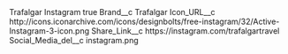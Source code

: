 <?xml version="1.0" encoding="UTF-8"?>
<CustomMetadata xmlns="http://soap.sforce.com/2006/04/metadata" xmlns:xsi="http://www.w3.org/2001/XMLSchema-instance" xmlns:xsd="http://www.w3.org/2001/XMLSchema">
    <label>Trafalgar Instagram</label>
    <protected>true</protected>
    <values>
        <field>Brand__c</field>
        <value xsi:type="xsd:string">Trafalgar</value>
    </values>
    <values>
        <field>Icon_URL__c</field>
        <value xsi:type="xsd:string">http://icons.iconarchive.com/icons/designbolts/free-instagram/32/Active-Instagram-3-icon.png</value>
    </values>
    <values>
        <field>Share_Link__c</field>
        <value xsi:type="xsd:string">https://instagram.com/trafalgartravel</value>
    </values>
    <values>
        <field>Social_Media_del__c</field>
        <value xsi:type="xsd:string">instagram.png</value>
    </values>
</CustomMetadata>
